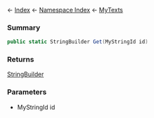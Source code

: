 ← [Index](Api-Index) ← [Namespace Index](Namespace-Index) ← [MyTexts](VRage.MyTexts)

### Summary

```csharp
public static StringBuilder Get(MyStringId id)
```

### Returns

[StringBuilder](https://docs.microsoft.com/en-us/dotnet/api/System.Text.StringBuilder?view=netframework-4.6)

### Parameters

* MyStringId id
